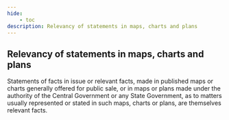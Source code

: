 ```yaml
---
hide:
    - toc
description: Relevancy of statements in maps, charts and plans
---
```


## Relevancy of statements in maps, charts and plans

Statements of facts in issue or relevant facts, made in published maps or charts generally offered for public sale, or in maps or plans made under the authority of the Central Government or any State Government, as to matters usually represented or stated in such maps, charts or plans, are themselves relevant facts.
